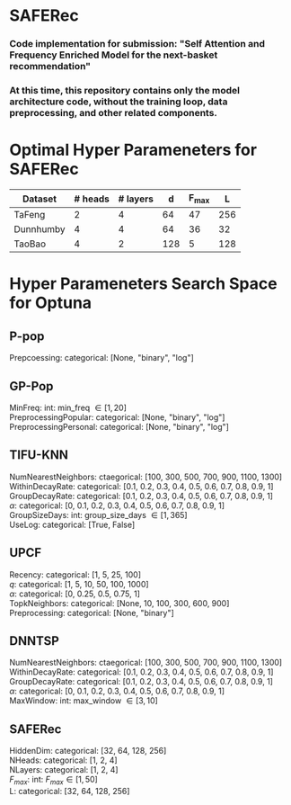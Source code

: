 # SAFERec
### Code implementation for submission: "Self Attention and Frequency Enriched Model for the next-basket recommendation"
### At this time, this repository contains only the model architecture code, without the training loop, data preprocessing, and other related components.

# Optimal Hyper Parameneters for SAFERec
| **Dataset** | **# heads** | **# layers** | **d** | **F<sub>max</sub>** | **L** |
|-------------|-------------|--------------|-------|----------------------|--------|
| TaFeng      | 2           | 4            | 64    | 47                   | 256    |
| Dunnhumby   | 4           | 4            | 64    | 36                   | 32     |
| TaoBao      | 4           | 2            | 128   | 5                    | 128    |



# Hyper Parameneters Search Space for Optuna
## P-pop
Prepcoessing: categorical: [None, "binary", "log"]

## GP-Pop
MinFreq: int: min_freq $\in [1,20]$  
PreprocessingPopular: categorical: [None, "binary", "log"]  
PreprocessingPersonal: categorical: [None, "binary", "log"]  

## TIFU-KNN
NumNearestNeighbors: ctaegorical: [100, 300, 500, 700, 900, 1100, 1300]  
WithinDecayRate: categorical: [0.1, 0.2, 0.3, 0.4, 0.5, 0.6, 0.7, 0.8, 0.9, 1]  
GroupDecayRate: categorical: [0.1, 0.2, 0.3, 0.4, 0.5, 0.6, 0.7, 0.8, 0.9, 1]  
$\alpha$: categorical: [0, 0.1, 0.2, 0.3, 0.4, 0.5, 0.6, 0.7, 0.8, 0.9, 1]  
GroupSizeDays: int:  group_size_days $\in [1, 365]$  
UseLog: categorical: [True, False]  

## UPCF
Recency: categorical: [1, 5, 25, 100]  
$q$: categorical: [1, 5, 10, 50, 100, 1000]  
$\alpha$: categorical: [0, 0.25, 0.5, 0.75, 1]  
TopkNeighbors: categorical: [None, 10, 100, 300, 600, 900]  
Preprocessing: categorical: [None, "binary"]  

## DNNTSP
NumNearestNeighbors: ctaegorical: [100, 300, 500, 700, 900, 1100, 1300]  
WithinDecayRate: categorical: [0.1, 0.2, 0.3, 0.4, 0.5, 0.6, 0.7, 0.8, 0.9, 1]  
GroupDecayRate: categorical: [0.1, 0.2, 0.3, 0.4, 0.5, 0.6, 0.7, 0.8, 0.9, 1]  
$\alpha$: categorical: [0, 0.1, 0.2, 0.3, 0.4, 0.5, 0.6, 0.7, 0.8, 0.9, 1]  
MaxWindow: int: max_window $\in [3, 10]$



## SAFERec
HiddenDim: categorical: [32, 64, 128, 256]  
NHeads: categorical: [1, 2, 4]   
NLayers: categorical: [1, 2, 4]  
$F_{max}$: int: $F_{max} \in [1, 50]$  
L: categorical: [32, 64, 128, 256]

